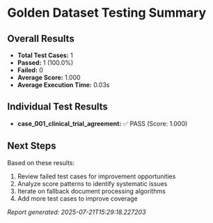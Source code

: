 # Golden Dataset Testing Summary
        
## Overall Results
- **Total Test Cases:** 1
- **Passed:** 1 (100.0%)
- **Failed:** 0
- **Average Score:** 1.000
- **Average Execution Time:** 0.03s

## Individual Test Results
- **case_001_clinical_trial_agreement:** ✅ PASS (Score: 1.000)

## Next Steps
Based on these results:
1. Review failed test cases for improvement opportunities
2. Analyze score patterns to identify systematic issues  
3. Iterate on fallback document processing algorithms
4. Add more test cases to improve coverage

*Report generated: 2025-07-21T15:29:18.227203*
